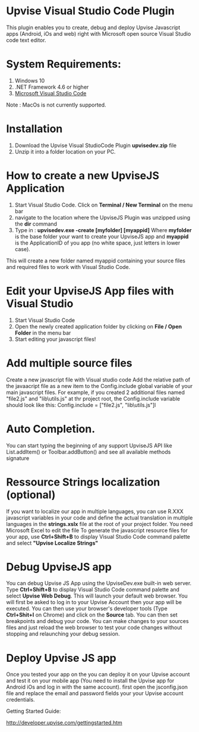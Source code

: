 # Upvise Visual Studio Code Plugin

This plugin enables you to create, debug and deploy Upvise Javascript apps (Android, iOs and web) right with Microsoft open source Visual Studio code text editor.

# System Requirements:
1. Windows 10
2. .NET Framework 4.6 or higher 
3. [Microsoft Visual Studio Code](https://code.visualstudio.com/)

Note : MacOs is not currently supported.

# Installation
1. Download the Upvise Visual StudioCode Plugin **upvisedev.zip** file 
2. Unzip it into a folder location on your PC.

# How to create a new UpviseJS Application
1. Start Visual Studio Code. Click on **Terminal / New Terminal** on the menu bar
2. navigate to the location where the UpviseJS Plugin was unzipped using the **dir** command
3. Type in : **upvisedev.exe -create [myfolder] [myappid]**
Where **myfolder** is the base folder your want to create your UpviseJS app
and **myappid** is the ApplicationID of you app (no white space, just letters in lower case).

This will create a new folder named myappid containing your source files and required files to work with Visual Studio Code.

# Edit your UpviseJS App files with Visual Studio
1. Start Visual Studio Code
2. Open the newly created application folder by clicking on **File / Open Folder** in the menu bar
3. Start editing your javascript files! 

# Add multiple source files
Create a new javascript file with Visual studio code
Add the relative path of the javaacript file as a new item to the Config.include global variable of your main javascript files.
For example, if you created 2 additional files named "file2.js" and "lib\utils.js" at thr project root, the Config.include variable should look like this:
Config.include = ["file2.js", "lib\utils.js"]l


# Auto Completion.
You can start typing the beginning of any support UpviseJS API like List.addItem() or Toolbar.addButton() and see all available methods signature

# Ressource Strings localization (optional)
If you want to localize our app in multiple languages, you can use R.XXX javascript variables in your code and define the actual translation in multiple languages in the **strings.xslx** file at the root of your project folder. You need Microsoft Excel to edit the file
To generate the javascript resource files for your app, use **Ctrl+Shift+B** to display Visual Studio Code command palette and select **"Upvise Localize Strings"**

# Debug UpviseJS app
You can debug Upvise JS App using the UpviseDev.exe built-in web server.
Type **Ctrl+Shift+B** to display Visual Studio Code command palette and select **Upvise Web Debug**. This will launch your default web browser. You will first be asked to log in to your Upvise Account then your app will be executed.
You can then use your browser's developer tools (Type **Ctrl+Shit+I** on Chrome) and click on the **Source** tab. You can then set breakpoints and debug your code.
You can make changes to your sources files and just reload the web browser to test your code changes without stopping and relaunching your debug session. 

# Deploy Upvise JS app
Once you tested your app on the you can deploy it on your Upvise account and test it on your mobile app (You need to install the Upvise app for Android  iOs and log in with the same account).
first open the jsconfig.json file and replace the email and password fields your your Upvise account credentials. 


Getting Started Guide:


http://developer.upvise.com/gettingstarted.htm
